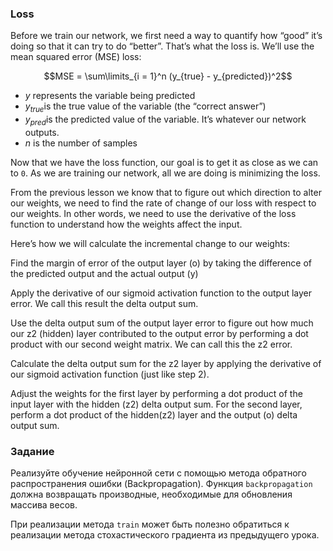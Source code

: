 ### Loss

Before we train our network, we first need a way to quantify how “good” it’s doing so that it can try to do “better”. That’s what the loss is.
We’ll use the mean squared error (MSE) loss:

$$MSE = \sum\limits_{i = 1}^n (y_{true} - y_{predicted})^2$$

- $y$ represents the variable being predicted
- $y_{true​}$ is the true value of the variable (the “correct answer”)
- $y_{pred}$​ is the predicted value of the variable. It’s whatever our network outputs.
- $n$ is the number of samples

Now that we have the loss function, our goal is to get it as close as we can to `0`.
As we are training our network, all we are doing is minimizing the loss.

From the previous lesson we know that to figure out which direction to alter our weights, we need to find the rate of change
of our loss with respect to our weights.
In other words, we need to use the derivative of the loss function to understand how the weights affect the input.

Here’s how we will calculate the incremental change to our weights:

Find the margin of error of the output layer (o) by taking the difference of the predicted output and the actual output (y)

Apply the derivative of our sigmoid activation function to the output layer error. We call this result the delta output sum.

Use the delta output sum of the output layer error to figure out how much our z2 (hidden) layer contributed to the output error by performing a dot product with our second weight matrix. We can call this the z2 error.

Calculate the delta output sum for the z2 layer by applying the derivative of our sigmoid activation function (just like step 2).

Adjust the weights for the first layer by performing a dot product of the input layer with the hidden (z2) delta output sum. For the second layer, perform a dot product of the hidden(z2) layer and the output (o) delta output sum.

### Задание

Реализуйте обучение нейронной сети с помощью метода обратного распространения ошибки (Backpropagation).
Функция `backpropagation` должна возвращать производные, необходимые для обновления массива весов.

При реализации метода `train` может быть полезно обратиться к реализации метода стохастического градиента из предыдущего урока.
